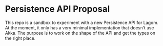 # Persistence API Proposal
This repo is a sandbox to experiment with a new Persistence API for Lagom. At the moment, it only has a very minimal implementation that doesn't use Akka. The purpose is to work on the shape of the API and get the types on the right place.

